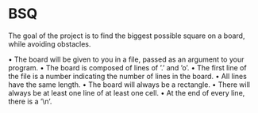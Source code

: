 # BSQ
The goal of the project is to find the biggest possible square on a board, while avoiding obstacles.

• The board will be given to you in a file, passed as an argument to your program.
• The board is composed of lines of ’.’ and ’o’.
• The first line of the file is a number indicating the number of lines in the board.
• All lines have the same length.
• The board will always be a rectangle.
• There will always be at least one line of at least one cell.
• At the end of every line, there is a ’\n’.